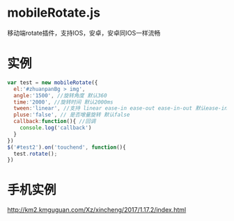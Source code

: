 # mobileRotate.js
移动端rotate插件，支持IOS，安卓，安卓同IOS一样流畅

# 实例
```javascript
var test = new mobileRotate({  
  el:'#zhuanpanBg > img',
  angle:'1500', //旋转角度 默认360
  time:'2000', //旋转时间 默认2000ms
  tween:'linear', //支持 linear ease-in ease-out ease-in-out 默认ease-in-out
  pluse:'false', // 是否增量旋转 默认false
  callback:function(){ //回调
    console.log('callback')
  }
})
$('#test2').on('touchend', function(){
  test.rotate();
})
```

# 手机实例
http://km2.kmguguan.com/Xz/xincheng/2017/1.17.2/index.html
